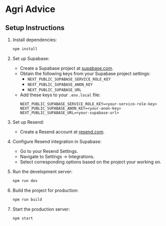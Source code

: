 # Agri Advice


## Setup Instructions

1. Install dependencies:
    ```sh
    npm install
    ```

2. Set up Supabase:
    - Create a Supabase project at [supabase.com](https://supabase.com).
    - Obtain the following keys from your Supabase project settings:
        - `NEXT_PUBLIC_SUPABASE_SERVICE_ROLE_KEY`
        - `NEXT_PUBLIC_SUPABASE_ANON_KEY`
        - `NEXT_PUBLIC_SUPABASE_URL`
    - Add these keys to your `.env.local` file:
        ```env
        NEXT_PUBLIC_SUPABASE_SERVICE_ROLE_KEY=<your-service-role-key>
        NEXT_PUBLIC_SUPABASE_ANON_KEY=<your-anon-key>
        NEXT_PUBLIC_SUPABASE_URL=<your-supabase-url>
        ```

3. Set up Resend:
    - Create a Resend account at [resend.com](https://resend.com).

4. Configure Resend integration in Supabase:
    - Go to your Resend Settings.
    - Navigate to Settings -> Integrations.
    - Select corresponding options based on the project your working on.

5. Run the development server:
    ```sh
    npm run dev
    ```

6. Build the project for production:
    ```sh
    npm run build
    ```

7. Start the production server:
    ```sh
    npm start
    ```